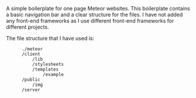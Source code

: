 A simple boilerplate for one page Meteor websites. This boilerplate contains a basic navigation bar and a clear structure for the files. I have not added any front-end frameworks as I use different front-end frameworks for different projects. 

The file structure that I have used is: 

          ./meteor
          /client
              /lib
              /stylesheets
              /templates
                  /example
          /public
              /img
          /server
          
          
